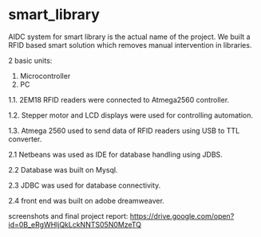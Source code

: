 # smart_library

AIDC system for smart library is the actual name of the project.
We built a RFID based smart solution which removes manual intervention in libraries.

2 basic units:
1. Microcontroller
2. PC

1.1. 2EM18 RFID readers were connected to Atmega2560 controller.

1.2. Stepper motor and LCD displays were used for controlling automation.

1.3. Atmega 2560 used to send data of RFID readers using USB to TTL converter.



2.1 Netbeans was used as IDE for database handling using JDBS.

2.2 Database was built on Mysql.

2.3 JDBC was used for database connectivity.

2.4 front end was built on adobe dreamweaver.



screenshots and final project report: https://drive.google.com/open?id=0B_eRgWHljQkLckNNTS05N0MzeTQ
